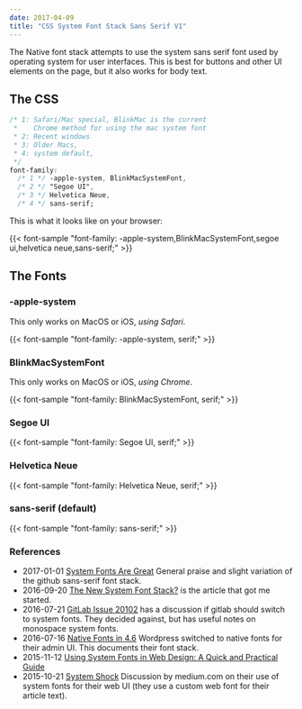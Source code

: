```yaml
---
date: 2017-04-09
title: "CSS System Font Stack Sans Serif V1"
---
```


The Native font stack attempts to use the system sans serif font used by operating system for user interfaces. This is best for buttons and other UI elements on the page, but it also works for body text.

## The CSS

```css
/* 1: Safari/Mac special, BlinkMac is the current
 *    Chrome method for using the mac system font
 * 2: Recent windows
 * 3: Older Macs,
 * 4: system default,
 */
font-family:
  /* 1 */ -apple-system, BlinkMacSystemFont,
  /* 2 */ "Segoe UI",
  /* 3 */ Helvetica Neue,
  /* 4 */ sans-serif;
```

This is what it looks like on your browser:

{{< font-sample "font-family: -apple-system,BlinkMacSystemFont,segoe ui,helvetica neue,sans-serif;" >}}

## The Fonts

### -apple-system

This only works on MacOS or iOS, *using Safari*.

{{< font-sample "font-family: -apple-system, serif;" >}}

### BlinkMacSystemFont

This only works on MacOS or iOS, *using Chrome*.

{{< font-sample "font-family: BlinkMacSystemFont, serif;" >}}

### Segoe UI

{{< font-sample "font-family: Segoe UI, serif;" >}}

### Helvetica Neue

{{< font-sample "font-family: Helvetica Neue, serif;" >}}

### sans-serif (default)

{{< font-sample "font-family: sans-serif;" >}}

### References

* 2017-01-01 [System Fonts Are Great](https://benrabicoff.com/system-fonts-are-great/) General praise and slight variation of the github sans-serif font stack.
* 2016-09-20 [The New System Font Stack?](https://bitsofco.de/the-new-system-font-stack/) is the article that got me started.
* 2016-07-21 [GitLab Issue 20102](https://gitlab.com/gitlab-org/gitlab-ce/issues/20102) has a discussion if gitlab should switch to system fonts.  They decided against, but has useful notes on monospace system fonts.
* 2016-07-16 [Native Fonts in 4.6](https://make.wordpress.org/core/2016/07/07/native-fonts-in-4-6/) Wordpress switched to native fonts for their admin UI.  This documents their font stack.
* 2015-11-12 [Using System Fonts in Web Design: A Quick and Practical Guide](https://www.smashingmagazine.com/2015/11/using-system-ui-fonts-practical-guide/)
* 2015-10-21 [System Shock](https://medium.design/system-shock-6b1dc6d6596f) Discussion by medium.com on their use of system fonts for their web UI (they use a custom web font for their article text).
